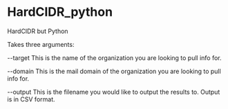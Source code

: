 # HardCIDR_python
HardCIDR but Python

Takes three arguments:

--target 
    This is the name of the organization you are looking to pull info for.
    
--domain
    This is the mail domain of the organization you are looking to pull info for.
    
--output
    This is the filename you would like to output the results to. Output is in CSV format.

